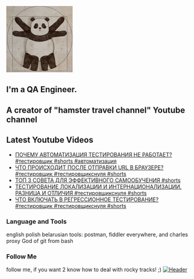 [![Header](https://github.com/Bajnou/Alexey/blob/main/assets/pnd.png)](https://www.youtube.com/user/Stanleyxxl/)
## I'm a QA Engineer. 
## A creator of "hamster travel channel" Youtube channel 

## Latest Youtube Videos

<!-- YOUTUBE:START -->
- [ПОЧЕМУ АВТОМАТИЗАЦИЯ ТЕСТИРОВАНИЯ НЕ РАБОТАЕТ? #тестировщик #shorts #автоматизация](https://www.youtube.com/watch?v=_N-lTkQhusA)
- [ЧТО ПРОИСХОДИТ ПОСЛЕ ОТПРАВКИ URL В БРАУЗЕРЕ? #тестировщик #тестировщикснуля #shorts](https://www.youtube.com/watch?v=UNnkbH0ZVjM)
- [ТОП 3 СОВЕТА ДЛЯ ЭФФЕКТИВНОГО САМООБУЧЕНИЯ #shorts](https://www.youtube.com/watch?v=wNhKfvwE_ig)
- [ТЕСТИРОВАНИЕ ЛОКАЛИЗАЦИИ И ИНТЕРНАЦИОНАЛИЗАЦИИ. РАЗНИЦА И ОТЛИЧИЯ #тестировщикснуля #shorts](https://www.youtube.com/watch?v=YQjYBaq6hj4)
- [ЧТО ВКЛЮЧАТЬ В РЕГРЕССИОННОЕ ТЕСТИРОВАНИЕ? #тестировщик #тестировщикснуля #shorts](https://www.youtube.com/watch?v=ws_giXNx7-8)
<!-- YOUTUBE:END -->

### Language and Tools
english
polish
belarusian
tools: postman, fiddler everywhere, and charles proxy
God of git from bash

### Follow Me
follow me, if you want 2 know how to deal with rocky tracks! ;)
[![Header](https://img.shields.io/badge/Youtube-090909?style=for-the-badge&logo=youtube&logoColor=f70000)](https://www.youtube.com/user/Stanleyxxl?sub_confirmation=1)
